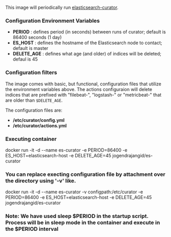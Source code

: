 This image will periodically run [elasticsearch-curator](https://www.elastic.co/guide/en/elasticsearch/client/curator/5.0/about.html).

### Configuration Environment Variables

* **PERIOD** : defines period (in seconds) between runs of curator; default is 86400 seconds (1 day)
* **ES_HOST** : defines the hostname of the Elasticsearch node to contact; default is master
* **DELETE_AGE** : defines what age (and older) of indices will be deleted; defaul is 45

### Configuration filters

The image comes with basic, but functional, configuration files that utilize
the environment variables above. The actions configuraion will delete indices
that are prefixed with "filebeat-", "logstash-" or "metricbeat-" that are older than
`$DELETE_AGE`.

The configuration files are:

* **/etc/curator/config.yml**
* **/etc/curator/actions.yml**

### Executing container
docker run -it -d --name es-curator -e PERIOD=86400 -e ES_HOST=elasticsearch-host -e DELETE_AGE=45 jogendrajangid/es-curator

### You can replace execting configuration file by attachment over the directory using '-v' like.

docker run -it -d --name es-curator -v configpath:/etc/curator -e PERIOD=86400 -e ES_HOST=elasticsearch-host -e DELETE_AGE=45 jogendrajangid/es-curator

### Note: We have used sleep $PERIOD in the startup script. Process will be in sleep mode in the container and execute in the $PERIOD interval
